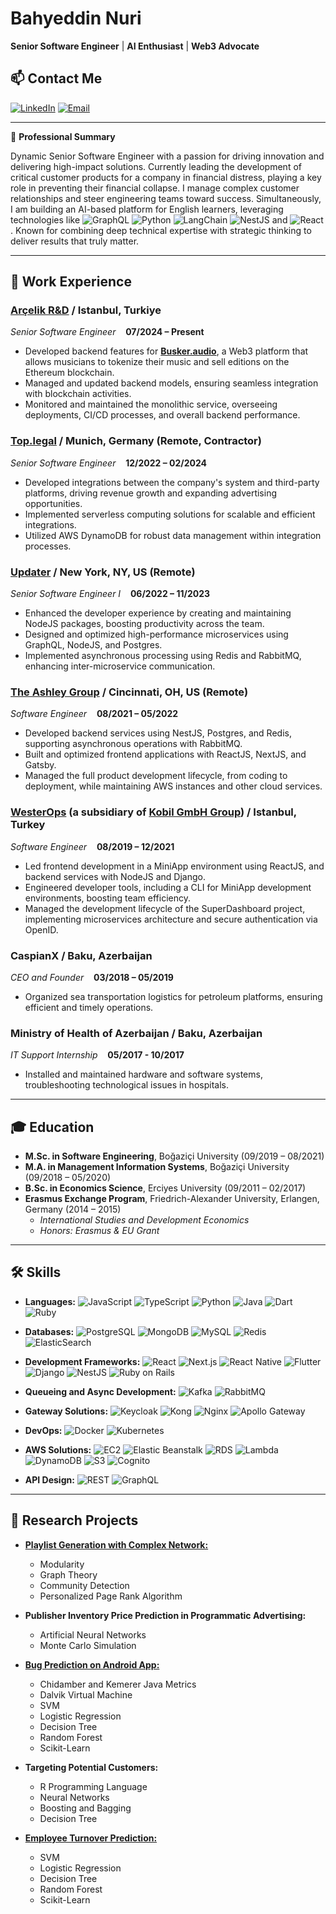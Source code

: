# Bahyeddin Nuri

**Senior Software Engineer** | **AI Enthusiast** | **Web3 Advocate**

## 📫 **Contact Me**
[![LinkedIn](https://img.shields.io/badge/-LinkedIn-0A66C2?style=flat&logo=LinkedIn&logoColor=white)](https://linkedin.com/in/bahyaddin-nuri-1b3983142)
[![Email](https://img.shields.io/badge/-Email-D14836?style=flat&logo=Gmail&logoColor=white)](mailto:bahyeddin@gmail.com)

---

🌟 **Professional Summary**

Dynamic Senior Software Engineer with a passion for driving innovation and delivering high-impact solutions. Currently leading the development of critical customer products for a company in financial distress, playing a key role in preventing their financial collapse. I manage complex customer relationships and steer engineering teams toward success. Simultaneously, I am building an AI-based platform for English learners, leveraging technologies like ![GraphQL](https://img.shields.io/badge/-GraphQL-E10098?style=flat&logo=GraphQL&logoColor=white) ![Python](https://img.shields.io/badge/-Python-3776AB?style=flat&logo=Python&logoColor=white) ![LangChain](https://img.shields.io/badge/LangChain-brightgreen?style=flat&logo=appveyor) ![NestJS](https://img.shields.io/badge/-NestJS-E0234E?style=flat&logo=NestJS&logoColor=white) and ![React](https://img.shields.io/badge/-React-61DAFB?style=flat&logo=React&logoColor=white). Known for combining deep technical expertise with strategic thinking to deliver results that truly matter.

---

## 💼 **Work Experience**

### **[Arçelik R&D](https://www.arcelikglobal.com/en/technology/r-d/arcelik-garage/) / Istanbul, Turkiye**
*Senior Software Engineer* &nbsp;&nbsp;&nbsp;**07/2024 – Present**
- Developed backend features for **[Busker.audio](https://www.busker.audio/)**, a Web3 platform that allows musicians to tokenize their music and sell editions on the Ethereum blockchain.
- Managed and updated backend models, ensuring seamless integration with blockchain activities.
- Monitored and maintained the monolithic service, overseeing deployments, CI/CD processes, and overall backend performance.

### **[Top.legal](https://www.top.legal) / Munich, Germany (Remote, Contractor)**
*Senior Software Engineer* &nbsp;&nbsp;&nbsp;**12/2022 – 02/2024**
- Developed integrations between the company's system and third-party platforms, driving revenue growth and expanding advertising opportunities.
- Implemented serverless computing solutions for scalable and efficient integrations.
- Utilized AWS DynamoDB for robust data management within integration processes.

### **[Updater](https://updater.com) / New York, NY, US (Remote)**
*Senior Software Engineer I*  &nbsp;&nbsp;&nbsp;**06/2022 – 11/2023**
- Enhanced the developer experience by creating and maintaining NodeJS packages, boosting productivity across the team.
- Designed and optimized high-performance microservices using GraphQL, NodeJS, and Postgres.
- Implemented asynchronous processing using Redis and RabbitMQ, enhancing inter-microservice communication.

### **[The Ashley Group](https://theashley.group) / Cincinnati, OH, US (Remote)**
*Software Engineer*  &nbsp;&nbsp;&nbsp;**08/2021 – 05/2022**
- Developed backend services using NestJS, Postgres, and Redis, supporting asynchronous operations with RabbitMQ.
- Built and optimized frontend applications with ReactJS, NextJS, and Gatsby.
- Managed the full product development lifecycle, from coding to deployment, while maintaining AWS instances and other cloud services.

### **[WesterOps](https://westerops.com/) (a subsidiary of [Kobil GmbH Group](https://kobil.com)) / Istanbul, Turkey**
*Software Engineer*  &nbsp;&nbsp;&nbsp;**08/2019 – 12/2021**
- Led frontend development in a MiniApp environment using ReactJS, and backend services with NodeJS and Django.
- Engineered developer tools, including a CLI for MiniApp development environments, boosting team efficiency.
- Managed the development lifecycle of the SuperDashboard project, implementing microservices architecture and secure authentication via OpenID.

### **CaspianX / Baku, Azerbaijan**
*CEO and Founder*  &nbsp;&nbsp;&nbsp;**03/2018 – 05/2019**
- Organized sea transportation logistics for petroleum platforms, ensuring efficient and timely operations.

### **Ministry of Health of Azerbaijan / Baku, Azerbaijan**
*IT Support Internship*  &nbsp;&nbsp;&nbsp;**05/2017 - 10/2017**
- Installed and maintained hardware and software systems, troubleshooting technological issues in hospitals.

---

## 🎓 **Education**

- **M.Sc. in Software Engineering**, Boğaziçi University (09/2019 – 08/2021)
- **M.A. in Management Information Systems**, Boğaziçi University (09/2018 – 05/2020)
- **B.Sc. in Economics Science**, Erciyes University (09/2011 – 02/2017)
- **Erasmus Exchange Program**, Friedrich-Alexander University, Erlangen, Germany (2014 – 2015)
  - *International Studies and Development Economics*
  - *Honors: Erasmus & EU Grant*

---

## 🛠 **Skills**

- **Languages:**
  ![JavaScript](https://img.shields.io/badge/-JavaScript-F7DF1E?style=flat&logo=JavaScript&logoColor=black)
  ![TypeScript](https://img.shields.io/badge/-TypeScript-007ACC?style=flat&logo=TypeScript&logoColor=white)
  ![Python](https://img.shields.io/badge/-Python-3776AB?style=flat&logo=Python&logoColor=white)
  ![Java](https://img.shields.io/badge/-Java-007396?style=flat&logo=Java&logoColor=white)
  ![Dart](https://img.shields.io/badge/-Dart-0175C2?style=flat&logo=Dart&logoColor=white)
  ![Ruby](https://img.shields.io/badge/-Ruby-CC342D?style=flat&logo=Ruby&logoColor=white)

- **Databases:**
  ![PostgreSQL](https://img.shields.io/badge/-PostgreSQL-336791?style=flat&logo=PostgreSQL&logoColor=white)
  ![MongoDB](https://img.shields.io/badge/-MongoDB-47A248?style=flat&logo=MongoDB&logoColor=white)
  ![MySQL](https://img.shields.io/badge/-MySQL-4479A1?style=flat&logo=MySQL&logoColor=white)
  ![Redis](https://img.shields.io/badge/-Redis-DC382D?style=flat&logo=Redis&logoColor=white)
  ![ElasticSearch](https://img.shields.io/badge/-Elastic_Search-005571?style=flat&logo=elasticsearch)

- **Development Frameworks:**
  ![React](https://img.shields.io/badge/-React-61DAFB?style=flat&logo=React&logoColor=white)
  ![Next.js](https://img.shields.io/badge/-Next.js-000000?style=flat&logo=Next.js&logoColor=white)
  ![React Native](https://img.shields.io/badge/-React%20Native-61DAFB?style=flat&logo=React&logoColor=white)
  ![Flutter](https://img.shields.io/badge/-Flutter-02569B?style=flat&logo=Flutter&logoColor=white)
  ![Django](https://img.shields.io/badge/-Django-092E20?style=flat&logo=Django&logoColor=white)
  ![NestJS](https://img.shields.io/badge/-NestJS-E0234E?style=flat&logo=NestJS&logoColor=white)
  ![Ruby on Rails](https://img.shields.io/badge/-Ruby%20on%20Rails-CC0000?style=flat&logo=Ruby%20on%20Rails&logoColor=white)

- **Queueing and Async Development:**
  ![Kafka](https://img.shields.io/badge/-Kafka-231F20?style=flat&logo=Apache%20Kafka&logoColor=white)
  ![RabbitMQ](https://img.shields.io/badge/-RabbitMQ-FF6600?style=flat&logo=RabbitMQ&logoColor=white)

- **Gateway Solutions:**
  ![Keycloak](https://img.shields.io/badge/-Keycloak-0078A8?style=flat&logo=Keycloak&logoColor=white)
  ![Kong](https://img.shields.io/badge/-Kong-2E9AFE?style=flat&logo=Kong&logoColor=white)
  ![Nginx](https://img.shields.io/badge/-Nginx-009639?style=flat&logo=nginx&logoColor=white)
  ![Apollo Gateway](https://img.shields.io/badge/-Apollo%20Gateway-311C87?style=flat&logo=Apollo%20GraphQL&logoColor=white)

- **DevOps:**
  ![Docker](https://img.shields.io/badge/-Docker-2496ED?style=flat&logo=Docker&logoColor=white)
  ![Kubernetes](https://img.shields.io/badge/-Kubernetes-326CE5?style=flat&logo=Kubernetes&logoColor=white)

- **AWS Solutions:**
  ![EC2](https://img.shields.io/badge/-EC2-FF9900?style=flat&logo=Amazon%20EC2&logoColor=white)
  ![Elastic Beanstalk](https://img.shields.io/badge/-Elastic%20Beanstalk-FF9900?style=flat&logo=Amazon%20Elastic%20Beanstalk&logoColor=white)
  ![RDS](https://img.shields.io/badge/-RDS-527FFF?style=flat&logo=Amazon%20RDS&logoColor=white)
  ![Lambda](https://img.shields.io/badge/-Lambda-FF9900?style=flat&logo=AWS%20Lambda&logoColor=white)
  ![DynamoDB](https://img.shields.io/badge/-DynamoDB-4053D6?style=flat&logo=Amazon%20DynamoDB&logoColor=white)
  ![S3](https://img.shields.io/badge/-S3-569A31?style=flat&logo=Amazon%20S3&logoColor=white)
  ![Cognito](https://img.shields.io/badge/-Cognito-872DFA?style=flat&logo=Amazon%20Cognito&logoColor=white)

- **API Design:**
  ![REST](https://img.shields.io/badge/-REST-4CAF50?style=flat&logo=rest&logoColor=white)
  ![GraphQL](https://img.shields.io/badge/-GraphQL-E10098?style=flat&logo=GraphQL&logoColor=white)

---

## 🎯 **Research Projects**

- [**Playlist Generation with Complex Network:**](https://github.com/bakhyaddin/playlist-generator)
  - Modularity
  - Graph Theory
  - Community Detection
  - Personalized Page Rank Algorithm

- **Publisher Inventory Price Prediction in Programmatic Advertising:**
  - Artificial Neural Networks
  - Monte Carlo Simulation

- [**Bug Prediction on Android App:**](https://github.com/bakhyaddin/android-app-bug-prediction)
  - Chidamber and Kemerer Java Metrics
  - Dalvik Virtual Machine
  - SVM
  - Logistic Regression
  - Decision Tree
  - Random Forest
  - Scikit-Learn

- **Targeting Potential Customers:**
  - R Programming Language
  - Neural Networks
  - Boosting and Bagging
  - Decision Tree

- [**Employee Turnover Prediction:**](https://github.com/bakhyaddin/employee-turnover-prediction)
  - SVM
  - Logistic Regression
  - Decision Tree
  - Random Forest
  - Scikit-Learn

